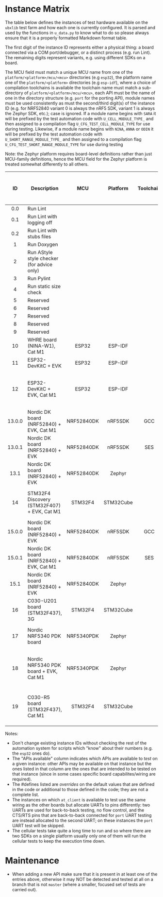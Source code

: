 # Instance Matrix
The table below defines the instances of test hardware available on the `ubxlib` test farm and how each one is currently configured.  It is parsed and used by the functions in `u_data.py` to know what to do so please always ensure that it is a properly formatted Markdown format table.

The first digit of the instance ID represents either a physical thing: a board connected via a COM port/debugger, or a distinct process (e.g. run Lint).  The remaining digits represent variants, e.g. using different SDKs on a board.

The MCU field must match a unique MCU name from one of the `platform/<platform>/mcu/<mcu>` directories (e.g `esp32`), the platform name one of the `platform/<platform>` directories (e.g `esp-idf`), where a choice of compilation toolchains is available the toolchain name must match a sub-directory of `platform/<platform>/mcu/<mcu>`, each API must be the name of one in the directory structure (e.g. `port` for the porting API), module names must be used consistently as must the second/third digit(s) of the instance ID (e.g. for NRF52840 variant 0 is always the nRF5 SDK, variant 1 is always the Zephyr SDK, etc.); case is ignored.  If a module name begins with `SARA` it will be prefixed by the test automation code with `U_CELL_MODULE_TYPE_` and then assigned to a compilation flag `U_CFG_TEST_CELL_MODULE_TYPE` for use during testing.  Likewise, if a module name begins with `NINA`, `ANNA` or `ODIN` it will be prefixed by the test automation code with `U_SHORT_RANGE_MODULE_TYPE_` and then assigned to a compilation flag `U_CFG_TEST_SHORT_RANGE_MODULE_TYPE` for use during testing

Note: the Zephyr platform requires board-level definitions rather than just MCU-family definitions, hence the MCU field for the Zephyr platform is treated somewhat differently to all others.

|  ID   | Description                                |     MCU     | Platform  | Toolchain  | Module(s) (separate with spaces) |  APIs available (separate with spaces)      | #define overrides (separate with spaces) |
| :---: | ------------------------------------------ | :---------: | :-------: | :--------: | :------------------------------: | ------------------------------------------- | ---------------------------------------- |
| 0.0   | Run Lint                                   |             |           |            |                                  |                                             |                                          |
| 0.1   | Run Lint with logging off                  |             |           |            |                                  |                                             | U_CFG_ENABLE_LOGGING=0                   |
| 0.2   | Run Lint with stubs files                  |             |           |            |                                  |                                             | U_CFG_LINT_USE_STUBS                     |
| 1     | Run Doxygen                                |             |           |            |                                  |                                             |                                          |
| 2     | Run AStyle style checker (for advice only) |             |           |            |                                  |                                             |                                          |
| 3     | Run Pylint                                 |             |           |            |                                  |                                             |                                          |
| 4     | Run static size check                      |             |           |            |                                  |                                             |                                          |
| 5     | Reserved                                   |             |           |            |                                  |                                             |                                          |
| 6     | Reserved                                   |             |           |            |                                  |                                             |                                          |
| 7     | Reserved                                   |             |           |            |                                  |                                             |                                          |
| 8     | Reserved                                   |             |           |            |                                  |                                             |                                          |
| 9     | Reserved                                   |             |           |            |                                  |                                             |                                          |
| 10    | WHRE board (NINA-W1), Cat M1               |    ESP32    |  ESP-IDF  |            | SARA_R412M_03B                   | port network sock cell                      | U_CFG_TEST_PIN_A=-1 U_CFG_TEST_PIN_B=-1 U_CFG_TEST_PIN_C=-1 U_CFG_TEST_UART_A=-1 |
| 11    | ESP32-DevKitC + EVK                        |    ESP32    |  ESP-IDF  |            |                                  | port at_client                              | U_CFG_TEST_UART_B=1 U_CFG_TEST_PIN_UART_A_CTS=-1 U_CFG_TEST_PIN_UART_A_RTS=-1 U_CFG_TEST_PIN_UART_A_RXD=26 U_CFG_TEST_PIN_UART_B_TXD=27 U_CFG_TEST_PIN_UART_B_RXD=14 |
| 12    | ESP32-DevKitC + EVK, Cat M1                |    ESP32    |  ESP-IDF  |            | SARA_R5 NINA_W15                 | port network sock ble cell short_range security | U_CFG_APP_PIN_CELL_TXD=21 U_CFG_APP_PIN_CELL_RXD=19 U_CFG_APP_PIN_CELL_VINT=-1 U_CFG_APP_PIN_CELL_ENABLE_POWER=-1 U_BLE_TEST_CFG_REMOTE_SPS_ADDRESS=2462ABB6CC42p U_CFG_TEST_SECURITY_C2C_TE_SECRET=\x00\x01\x02\x03\x04\x05\x06\x07\xff\xfe\xfd\xfc\xfb\xfa\xf9\xf8|
| 13.0.0| Nordic DK board (NRF52840) + EVK, Cat M1   | NRF52840DK  |  nRF5SDK  |     GCC    | SARA_R5                          | port at_client cell sock network            | U_CFG_TEST_UART_B=0 U_CFG_TEST_PIN_UART_A_CTS=-1 U_CFG_TEST_PIN_UART_A_RTS=-1 U_CFG_TEST_PIN_UART_B_TXD=44 U_CFG_TEST_PIN_UART_B_RXD=43 U_CFG_TEST_PIN_UART_A_RXD=45 |
| 13.0.1| Nordic DK board (NRF52840) + EVK           | NRF52840DK  |  nRF5SDK  |     SES    |                                  | port at_client                              | U_CFG_TEST_UART_B=0 U_CFG_TEST_PIN_UART_A_CTS=-1 U_CFG_TEST_PIN_UART_A_RTS=-1 U_CFG_TEST_PIN_UART_B_TXD=44 U_CFG_TEST_PIN_UART_B_RXD=43 U_CFG_TEST_PIN_UART_A_RXD=45 |
| 13.1  | Nordic DK board (NRF52840) + EVK           | NRF52840DK  |  Zephyr   |            |                                  | port at_client                              | U_CFG_TEST_UART_B=0                      |
| 14    | STM32F4 Discovery (STM32F407) + EVK, Cat M1|   STM32F4   | STM32Cube |            | SARA_R412M_02B                   | port network sock security cell             | HSE_VALUE=((uint32_t)8000000U) U_CFG_TEST_UART_A=-1 U_CFG_APP_PIN_C030_ENABLE_3V3=-1 U_CFG_APP_PIN_CELL_RESET=-1 U_CFG_APP_CELL_UART=3 U_CFG_APP_PIN_CELL_TXD=0x38 U_CFG_APP_PIN_CELL_RXD=0x39 U_CFG_APP_PIN_CELL_RTS=-1 U_CFG_APP_PIN_CELL_CTS=-1  U_CFG_TEST_SECURITY_C2C_TE_SECRET=\x00\x01\x02\x03\x04\x05\x06\x07\xff\xfe\xfd\xfc\xfb\xfa\xf9\xf8|
| 15.0.0| Nordic DK board (NRF52840) + EVK           | NRF52840DK  |  nRF5SDK  |     GCC    |                                  | port                                        |                                          |
| 15.0.1| Nordic DK board (NRF52840) + EVK, Cat M1   | NRF52840DK  |  nRF5SDK  |     SES    |                                  | port network ble short_range                | U_BLE_TEST_CFG_REMOTE_SPS_ADDRESS=2462ABB6CC42p |
| 15.1  | Nordic DK board (NRF52840) + EVK           | NRF52840DK  |  Zephyr   |            |                                  | port network ble short_range                | U_CFG_TEST_UART_A=-1 U_BLE_TEST_CFG_REMOTE_SPS_ADDRESS=2462ABB6CC42p |
| 16    | C030-U201 board (STM32F437), 3G            |   STM32F4   | STM32Cube |            | SARA_U201                        | port network sock cell at_client            | U_CFG_APP_CELL_UART=2 U_CFG_APP_PIN_CELL_TXD=0x35 U_CFG_APP_PIN_CELL_RXD=0x36 U_CFG_APP_PIN_CELL_RTS=0x34 U_CFG_APP_PIN_CELL_CTS=0x33 U_CFG_TEST_UART_B=1 U_CFG_TEST_PIN_UART_B_TXD=0x16 U_CFG_TEST_PIN_UART_B_RXD=0x17 U_CFG_TEST_PIN_UART_A_RTS=-1 U_CFG_TEST_PIN_UART_A_CTS=-1 |
| 17    | Nordic NRF5340 PDK board                   | NRF5340PDK  |  Zephyr   |            |                                  | port network ble short_range lib_common     | U_BLE_TEST_CFG_REMOTE_SPS_ADDRESS=2462ABB6CC42p |
| 18    | Nordic NRF5340 PDK board + EVK, Cat M1     | NRF5340PDK  |  Zephyr   |            | SARA_R5                          | port network sock security cell lib_common  | U_CFG_TEST_PIN_A=-1 U_CFG_TEST_PIN_B=-1 U_CFG_TEST_PIN_C=-1 U_CFG_TEST_UART_A=-1  U_CFG_TEST_SECURITY_C2C_TE_SECRET=\x00\x01\x02\x03\x04\x05\x06\x07\xff\xfe\xfd\xfc\xfb\xfa\xf9\xf8|
| 19    | C030-R5 board (STM32F437), Cat M1          |   STM32F4   | STM32Cube |            | SARA_R5 NINA_W15                 | port network sock ble cell short_range security | U_CFG_TEST_PIN_A=-1 U_CFG_TEST_PIN_B=-1 U_CFG_TEST_PIN_C=-1 U_CFG_TEST_UART_A=-1 U_BLE_TEST_CFG_REMOTE_SPS_ADDRESS=2462ABB6CC42p  U_CFG_TEST_SECURITY_C2C_TE_SECRET=\x00\x01\x02\x03\x04\x05\x06\x07\xff\xfe\xfd\xfc\xfb\xfa\xf9\xf8|

Notes:
- Don't change existing instance IDs without checking the rest of the automation system for scripts which "know" about their numbers (e.g. the `esp32` ones do).
- The "APIs available" column indicates which APIs are available to *test* on a given instance: other APIs may be available on that instance but the ones listed in that column are the ones that are intended to be tested on that instance (since in some cases specific board capabilites/wiring are required).
- The #defines listed are *overrides* on the default values that are defined in the code or additional to those defined in the code; they are not a complete list.
- The instances on which `at_client` is available to test use the same wiring as the other boards but allocate UARTs to pins differently: two UARTs are used for back-to-back testing, no flow control, and the CTS/RTS pins that are back-to-back connected for `port` UART testing are instead allocated to the second UART; on these instances the `port` UART test will be skipped.
- The cellular tests take quite a long time to run and so where there are two SDKs on a single platform usually only one of them will run the cellular tests to keep the execution time down.

# Maintenance
- When adding a new API make sure that it is present in at least one of the entries above, otherwise it may NOT be detected and tested at all on a branch that is not `master` (where a smaller, focused set of tests are carried out).